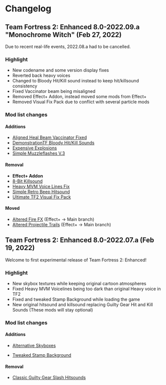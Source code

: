 # Changelog
## Team Fortress 2: Enhanced 8.0-2022.09.a "Monochrome Witch" (Feb 27, 2022)
Due to recent real-life events, 2022.08.a had to be cancelled.

### Highlight
* New codename and some version display fixes
* Reverted back heavy voices
* Changed to Bloody Hit/Kill sound instead to keep hit/killsound consistency
* Fixed Vaccinator beam being misaligned
* Removed Effect+ Addon, instead moved some mods from Effect+
* Removed Visual Fix Pack due to conflict with several particle mods

### Mod list changes
#### Additions
* [Aligned Heal Beam Vaccinator Fixed](https://gamebanana.com/mods/12082)
* [DemonstrationTF Bloody Hit/Kill Sounds](https://drive.google.com/file/d/1TrAwgYa_wDi5Qab4c_PJe9p5GBbFp3Jd/view)
* [Expensive Explosions](https://gamebanana.com/mods/12454)
* [Simple Muzzleflashes V.3](https://gamebanana.com/mods/12584)

#### Removal
* **Effect+ Addon**
* [8-Bit Killsound](https://gamebanana.com/sounds/31498)
* [Heavy MVM Voice Lines Fix](https://gamebanana.com/sounds/59076)
* [Simple Retro Beep Hitsound](https://gamebanana.com/sounds/59256)
* [Ultimate TF2 Visual Fix Pack](https://github.com/agrastiOs/Ultimate-TF2-Visual-Fix-Pack)

#### Moved
* [Altered Fire FX](https://gamebanana.com/mods/289584) (Effect+ -> Main branch)
* [Altered Projectile Trails](https://gamebanana.com/mods/12420) (Effect+ -> Main branch)

## Team Fortress 2: Enhanced 8.0-2022.07.a (Feb 19, 2022)
Welcome to first experimental release of Team Fortress 2: Enhanced!

### Highlight
* New skybox textures while keeping original cartoon atmospheres
* Fixed Heavy MVM Voicelines being too dark than original Heavy voice in TF2
* Fixed and tweaked Stamp Background while loading the game
* New original hitsound and killsound replacing Guilty Gear Hit and Kill Sounds (These mods will stay optional)

### Mod list changes
#### Additions

* [Alternative Skyboxes](https://gamebanana.com/mods/358474)

* [Tweaked Stamp Background](https://gamebanana.com/mods/356346)

#### Removal
* [Classic Guilty Gear Slash Hitsounds](https://gamebanana.com/sounds/56790)
